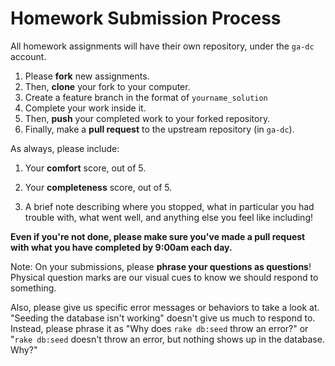 # Homework Submission Process

All homework assignments will have their own repository, under the `ga-dc` account.

1. Please **fork** new assignments. 
2. Then, **clone** your fork to your computer. 
3. Create a feature branch in the format of `yourname_solution`
4. Complete your work inside it. 
5. Then, **push** your completed work to your forked repository. 
6. Finally, make a **pull request** to the upstream repository (in `ga-dc`).

As always, please include:

1. Your **comfort** score, out of 5.

2. Your **completeness** score, out of 5.

3. A brief note describing where you stopped, what in particular you had trouble with, what went well, and anything else you feel like including!

**Even if you're not done, please make sure you've made a pull request with what you have completed by 9:00am each day.**

Note: On your submissions, please **phrase your questions as questions**! Physical question marks are our visual cues to know we should respond to something.

Also, please give us specific error messages or behaviors to take a look at. "Seeding the database isn't working" doesn't give us much to respond to. Instead, please phrase it as "Why does `rake db:seed` throw an error?" or "`rake db:seed` doesn't throw an error, but nothing shows up in the database. Why?"
